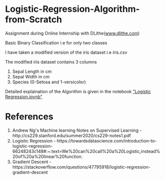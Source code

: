 # Logistic-Regression-Algorithm-from-Scratch
Assignment during Online Internship with DLithe(www.dlithe.com)

Basic Binary Classification i.e for only two classes

I have taken a modified version of the iris dataset i.e iris.csv

The modified iris dataset contains 3 columns
<ol>
  <li> Sepal Length in cm </li>
  <li> Sepal Width in cm </li>
  <li> Species (0-Setosa and 1-versicolor)</li>
</ol>

Detailed explaination of the Algorithm is given in the notebook <a href="https://github.com/Bharath-22/Logistic-Regression-Algorithm-from-Scratch/blob/master/Logistic%20Regression.ipynb">"Logistic Regression.ipynb"</a>

# References
<ol>
  <li> Andrew Ng's Machine learning Notes on Supervised Learning - http://cs229.stanford.edu/summer2020/cs229-notes1.pdf</li>
  <li> Logistic Regression - https://towardsdatascience.com/introduction-to-logistic-regression-66248243c148#:~:text=We%20can%20call%20a%20Logistic,instead%20of%20a%20linear%20function.</li>
  <li> Gradient Descent - https://stackoverflow.com/questions/47795918/logistic-regression-gradient-descent</li>
</ol>
